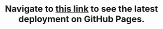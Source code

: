 <h1 align="center">Navigate to <a href="windows81.github.io">this link</a> to see the latest deployment on GitHub Pages.</h1>
